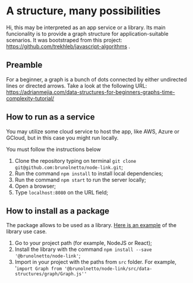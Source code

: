 # A structure, many possibilities

Hi, this may be interpreted as an app service or a library. Its main funcionality is to provide a graph structure for application-suitable scenarios. It was bootstraped from this project: https://github.com/trekhleb/javascript-algorithms .

## Preamble

For a beginner, a graph is a bunch of dots connected by either undirected lines or directed arrows. Take a look at the following URL: https://adrianmejia.com/data-structures-for-beginners-graphs-time-complexity-tutorial/


## How to run as a service

You may utilize some cloud service to host the app, like AWS, Azure or GCloud, but in this case you might run locally.

You must follow the instructions below

1) Clone the repository typing on terminal `git clone git@github.com:brunolnetto/node-link.git`;
3) Run the command `npm install` to install local dependencies;
3) Run the command `npm start` to run the server locally;
4) Open a browser;
5) Type `localhost:8080` on the URL field;

## How to install as a package

The package allows to be used as a library. [Here is an example](https://github.com/brunolnetto/node-link) of the library use case.

1) Go to your project path (for example, NodeJS or React); 
2) Install the library with the command ```npm install --save '@brunolnetto/node-link'```;
3) Import in your project with the paths from ```src``` folder. For example, '```import Graph from '@brunolnetto/node-link/src/data-structures/graph/Graph.js''```
 